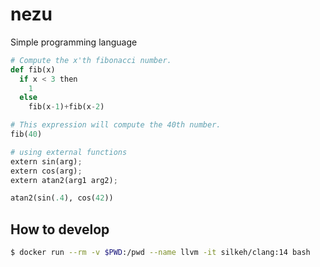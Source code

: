 # nezu
Simple programming language

```python
# Compute the x'th fibonacci number.
def fib(x)
  if x < 3 then
    1
  else
    fib(x-1)+fib(x-2)

# This expression will compute the 40th number.
fib(40)

# using external functions
extern sin(arg);
extern cos(arg);
extern atan2(arg1 arg2);

atan2(sin(.4), cos(42))
```

## How to develop

```bash
$ docker run --rm -v $PWD:/pwd --name llvm -it silkeh/clang:14 bash
```

